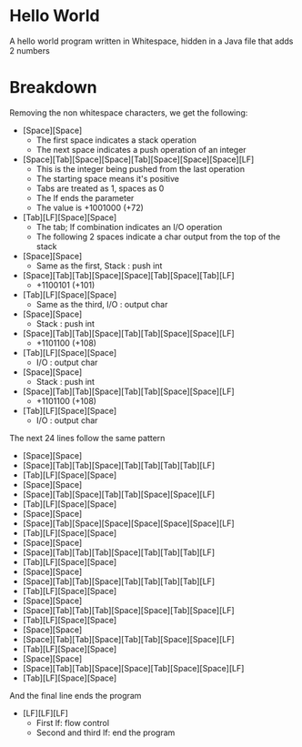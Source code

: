 # Hello World
A hello world program written in Whitespace, hidden in a Java file that adds 2 numbers

# Breakdown
Removing the non whitespace characters, we get the following:
- [Space][Space]
  -   The first space indicates a stack operation
  -   The next space indicates a push operation of an integer
- [Space][Tab][Space][Space][Tab][Space][Space][Space][LF]
  -   This is the integer being pushed from the last operation
  -   The starting space means it's positive
  -   Tabs are treated as 1, spaces as 0
  -   The lf ends the parameter
  -   The value is +1001000 (+72)
- [Tab][LF][Space][Space]
  -   The tab; lf combination indicates an I/O operation
  -   The following 2 spaces indicate a char output from the top of the stack
- [Space][Space]
  -   Same as the first, Stack : push int
- [Space][Tab][Tab][Space][Space][Tab][Space][Tab][LF]
  -   +1100101 (+101)
- [Tab][LF][Space][Space]
  -   Same as the third, I/O : output char
- [Space][Space]
  -   Stack : push int
- [Space][Tab][Tab][Space][Tab][Tab][Space][Space][LF]
  -   +1101100 (+108)
- [Tab][LF][Space][Space]
  -   I/O : output char
- [Space][Space]
  -   Stack : push int
- [Space][Tab][Tab][Space][Tab][Tab][Space][Space][LF]
  -   +1101100 (+108)
- [Tab][LF][Space][Space]
  -   I/O : output char

The next 24 lines follow the same pattern

- [Space][Space]
- [Space][Tab][Tab][Space][Tab][Tab][Tab][Tab][LF]
- [Tab][LF][Space][Space]
- [Space][Space]
- [Space][Tab][Space][Tab][Tab][Space][Space][LF]
- [Tab][LF][Space][Space]
- [Space][Space]
- [Space][Tab][Space][Space][Space][Space][Space][LF]
- [Tab][LF][Space][Space]
- [Space][Space]
- [Space][Tab][Tab][Tab][Space][Tab][Tab][Tab][LF]
- [Tab][LF][Space][Space]
- [Space][Space]
- [Space][Tab][Tab][Space][Tab][Tab][Tab][Tab][LF]
- [Tab][LF][Space][Space]
- [Space][Space]
- [Space][Tab][Tab][Tab][Space][Space][Tab][Space][LF]
- [Tab][LF][Space][Space]
- [Space][Space]
- [Space][Tab][Tab][Space][Tab][Tab][Space][Space][LF]
- [Tab][LF][Space][Space]
- [Space][Space]
- [Space][Tab][Tab][Space][Space][Tab][Space][Space][LF]
- [Tab][LF][Space][Space]

And the final line ends the program

- [LF][LF][LF]
  -   First lf: flow control
  -   Second and third lf: end the program
